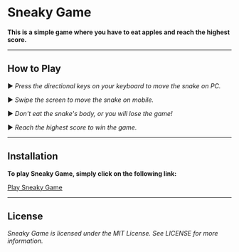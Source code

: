 # Sneaky Game
**This is a simple game where you have to eat apples and reach the highest score.**

---

## How to Play
► *Press the directional keys on your keyboard to move the snake on PC.*

► *Swipe the screen to move the snake on mobile.*

► *Don't eat the snake's body, or you will lose the game!*

► *Reach the highest score to win the game.*

---

## Installation
**To play Sneaky Game, simply click on the following link:**

[Play Sneaky Game](https://ravriv.github.io/sneaky.github.io/Sneaky/index.html)

---

## License
*Sneaky Game is licensed under the MIT License. See LICENSE for more information.*
